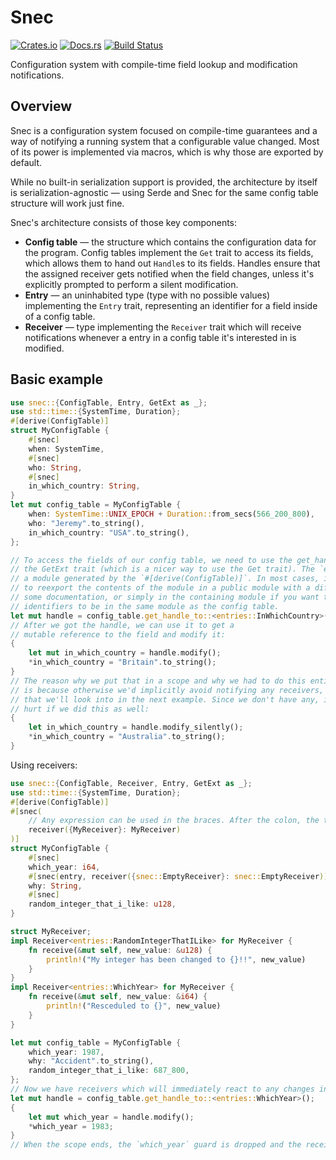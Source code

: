 # Snec
[![Crates.io](https://img.shields.io/crates/v/snec)](https://crates.io/crates/snec "Snec on Crates.io")
[![Docs.rs](https://img.shields.io/badge/documentation-docs.rs-informational)](https://docs.rs/snec "Snec on Docs.rs")
[![Build Status](https://github.com/kotauskas/snec.rs/workflows/Checks%20and%20tests/badge.svg)](https://github.com/kotauskas/snec/actions "GitHub Actions page for Snec")

Configuration system with compile-time field lookup and modification notifications.

## Overview
Snec is a configuration system focused on compile-time guarantees and a way of notifying a running system that a configurable value changed. Most of its power is implemented via macros, which is why those are exported by default.

While no built-in serialization support is provided, the architecture by itself is serialization-agnostic — using Serde and Snec for the same config table structure will work just fine.

Snec's architecture consists of those key components:
- **Config table** — the structure which contains the configuration data for the program. Config tables implement the `Get` trait to access its fields, which allows them to hand out `Handle`s to its fields. Handles ensure that the assigned receiver gets notified when the field changes, unless it's explicitly prompted to perform a silent modification.
- **Entry** — an uninhabited type (type with no possible values) implementing the `Entry` trait, representing an identifier for a field inside of a config table.
- **Receiver** — type implementing the `Receiver` trait which will receive notifications whenever a entry in a config table it's interested in is modified.

## Basic example
```rust
use snec::{ConfigTable, Entry, GetExt as _};
use std::time::{SystemTime, Duration};
#[derive(ConfigTable)]
struct MyConfigTable {
    #[snec]
    when: SystemTime,
    #[snec]
    who: String,
    #[snec]
    in_which_country: String,
}
let mut config_table = MyConfigTable {
    when: SystemTime::UNIX_EPOCH + Duration::from_secs(566_200_800),
    who: "Jeremy".to_string(),
    in_which_country: "USA".to_string(),
};

// To access the fields of our config table, we need to use the get_handle method from
// the GetExt trait (which is a nicer way to use the Get trait). The `entries` part is
// a module generated by the `#[derive(ConfigTable)]`. In most cases, it's desirable
// to reexport the contents of the module in a public module with a different name and
// some documentation, or simply in the containing module if you want the entry
// identifiers to be in the same module as the config table.
let mut handle = config_table.get_handle_to::<entries::InWhichCountry>();
// After we got the handle, we can use it to get a
// mutable reference to the field and modify it:
{
    let mut in_which_country = handle.modify();
    *in_which_country = "Britain".to_string();
}
// The reason why we put that in a scope and why we had to do this entire two-step process
// is because otherwise we'd implicitly avoid notifying any receivers, which is something
// that we'll look into in the next example. Since we don't have any, it won't really
// hurt if we did this as well:
{
    let in_which_country = handle.modify_silently();
    *in_which_country = "Australia".to_string();
}
```
Using receivers:
```rust
use snec::{ConfigTable, Receiver, Entry, GetExt as _};
use std::time::{SystemTime, Duration};
#[derive(ConfigTable)]
#[snec(
    // Any expression can be used in the braces. After the colon, the type is supplied.
    receiver({MyReceiver}: MyReceiver)
)]
struct MyConfigTable {
    #[snec]
    which_year: i64,
    #[snec(entry, receiver({snec::EmptyReceiver}: snec::EmptyReceiver))]
    why: String,
    #[snec]
    random_integer_that_i_like: u128,
}

struct MyReceiver;
impl Receiver<entries::RandomIntegerThatILike> for MyReceiver {
    fn receive(&mut self, new_value: &u128) {
        println!("My integer has been changed to {}!!", new_value)
    }
}
impl Receiver<entries::WhichYear> for MyReceiver {
    fn receive(&mut self, new_value: &i64) {
        println!("Resceduled to {}", new_value)
    }
}

let mut config_table = MyConfigTable {
    which_year: 1987,
    why: "Accident".to_string(),
    random_integer_that_i_like: 687_800,
};
// Now we have receivers which will immediately react to any changes in the values:
let mut handle = config_table.get_handle_to::<entries::WhichYear>();
{
    let mut which_year = handle.modify();
    *which_year = 1983;
}
// When the scope ends, the `which_year` guard is dropped and the receiver is informed.
```
